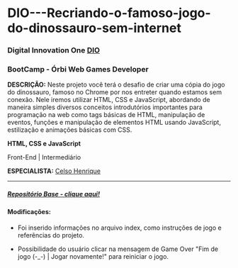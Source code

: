 # DIO---Recriando-o-famoso-jogo-do-dinossauro-sem-internet

### Digital Innovation One [DIO](https://www.dio.me/)

### BootCamp - Órbi Web Games Developer

**DESCRIÇÃO:**
Neste projeto você terá o desafio de criar uma cópia do jogo do dinossauro, famoso no Chrome por nos entreter quando estamos sem conexão. Nele iremos utilizar HTML, CSS e JavaScript, abordando de maneira simples diversos conceitos introdutórios importantes para programação na web como tags básicas de HTML, manipulação de eventos, funções e manipulação de elementos HTML usando JavaScript, estilização e animações básicas com CSS.

**HTML, CSS e JavaScript**

Front-End | Intermediário

**ESPECIALISTA:** [Celso Henrique](https://github.com/celso-henrique/)
_________

##### [Repositório Base - clique aqui!](https://github.com/TiagoMerc/DIO---Recriando-o-famoso-jogo-do-dinossauro-sem-internet.git)


#### Modificações:

- Foi inserido informações no arquivo index, como instruções de jogo e referẽncias do projeto.

- Possibilidade do usuário clicar na mensagem de Game Over "Fim de jogo  (-_-) | Jogar novamente!" para reiniciar o jogo.